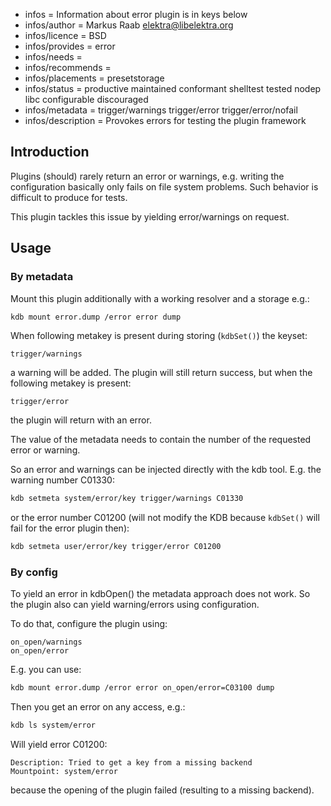 - infos = Information about error plugin is in keys below
- infos/author = Markus Raab <elektra@libelektra.org>
- infos/licence = BSD
- infos/provides = error
- infos/needs =
- infos/recommends =
- infos/placements = presetstorage
- infos/status = productive maintained conformant shelltest tested nodep libc configurable discouraged
- infos/metadata = trigger/warnings trigger/error trigger/error/nofail
- infos/description = Provokes errors for testing the plugin framework

## Introduction

Plugins (should) rarely return an error or warnings, e.g. writing
the configuration basically only fails on file system problems. Such
behavior is difficult to produce for tests.

This plugin tackles this issue by yielding error/warnings on request.

## Usage

### By metadata

Mount this plugin additionally with a working resolver and a storage
e.g.:

```sh
kdb mount error.dump /error error dump
```

When following metakey is present during storing (`kdbSet()`) the keyset:

```
trigger/warnings
```

a warning will be added. The plugin will still return success, but when
the following metakey is present:

```
trigger/error
```

the plugin will return with an error.

The value of the metadata needs to contain the number of the requested
error or warning.

So an error and warnings can be injected directly with the kdb tool.
E.g. the warning number C01330:

```sh
kdb setmeta system/error/key trigger/warnings C01330
```

or the error number C01200 (will not modify the KDB because `kdbSet()` will
fail for the error plugin then):

```sh
kdb setmeta user/error/key trigger/error C01200
```

### By config

To yield an error in kdbOpen() the metadata approach does not work. So
the plugin also can yield warning/errors using configuration.

To do that, configure the plugin using:

```
on_open/warnings
on_open/error
```

E.g. you can use:

```sh
kdb mount error.dump /error error on_open/error=C03100 dump
```

Then you get an error on any access, e.g.:

```sh
kdb ls system/error
```

Will yield error C01200:

```
Description: Tried to get a key from a missing backend
Mountpoint: system/error
```

because the opening of the plugin failed (resulting to a missing
backend).

